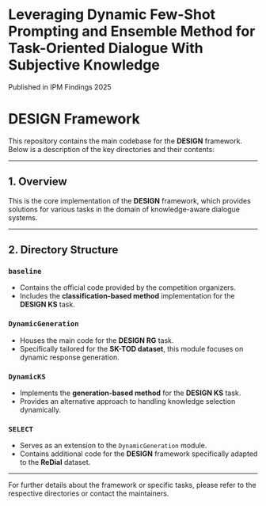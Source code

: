 # Leveraging Dynamic Few-Shot Prompting and Ensemble Method for Task-Oriented Dialogue With Subjective Knowledge

Published in IPM Findings 2025

# DESIGN Framework

This repository contains the main codebase for the **DESIGN** framework. Below is a description of the key directories and their contents:

---

## 1. Overview
This is the core implementation of the **DESIGN** framework, which provides solutions for various tasks in the domain of knowledge-aware dialogue systems.

---

## 2. Directory Structure

### `baseline`
- Contains the official code provided by the competition organizers.
- Includes the **classification-based method** implementation for the **DESIGN KS** task.

### `DynamicGeneration`
- Houses the main code for the **DESIGN RG** task.
- Specifically tailored for the **SK-TOD dataset**, this module focuses on dynamic response generation.

### `DynamicKS`
- Implements the **generation-based method** for the **DESIGN KS** task.
- Provides an alternative approach to handling knowledge selection dynamically.

### `SELECT`
- Serves as an extension to the `DynamicGeneration` module.
- Contains additional code for the **DESIGN** framework specifically adapted to the **ReDial** dataset.

---

For further details about the framework or specific tasks, please refer to the respective directories or contact the maintainers.